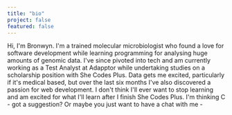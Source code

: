 ```yaml
---
title: "bio"
project: false
featured: false
---
```


Hi, I'm Bronwyn. 
I'm a trained molecular microbiologist who found a love for software development while learning programming for analysing huge amounts of genomic data. I've since pivoted into tech and am currently working as a Test Analyst at Adapptor while undertaking studies on a scholarship position with She Codes Plus. 
Data gets me excited, particularly if it's medical based, but over the last six months I've also discovered a passion for web development. 
I don't think I'll ever want to stop learning and am excited for what I'll learn after I finish She Codes Plus. I'm thinking C - got a suggestion? Or maybe you just want to have a chat with me - 
